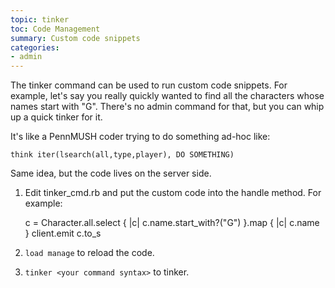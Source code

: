 ```yaml
---
topic: tinker
toc: Code Management
summary: Custom code snippets
categories:
- admin
---
```

The tinker command can be used to run custom code snippets.  For example, let's say you really quickly wanted to find all the characters whose names start with "G".  There's no admin command for that, but you can whip up a quick tinker for it.

It's like a PennMUSH coder trying to do something ad-hoc like:

    think iter(lsearch(all,type,player), DO SOMETHING)

Same idea, but the code lives on the server side.

1. Edit tinker_cmd.rb and put the custom code into the handle method. For example:

    c = Character.all.select { |c| c.name.start_with?("G") }.map { |c| c.name }
    client.emit c.to_s

2. `load manage` to reload the code.
3. `tinker <your command syntax>` to tinker.

